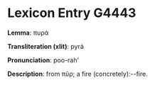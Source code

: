 # Lexicon Entry G4443

**Lemma**: πυρά

**Transliteration (xlit)**: pyrá

**Pronunciation**: poo-rah'

**Description**:
from πῦρ; a fire (concretely):--fire.
